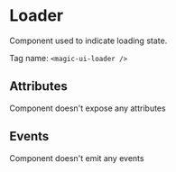 # Loader

Component used to indicate loading state.

Tag name: `<magic-ui-loader />`

## Attributes

Component doesn't expose any attributes

## Events

Component doesn't emit any events
